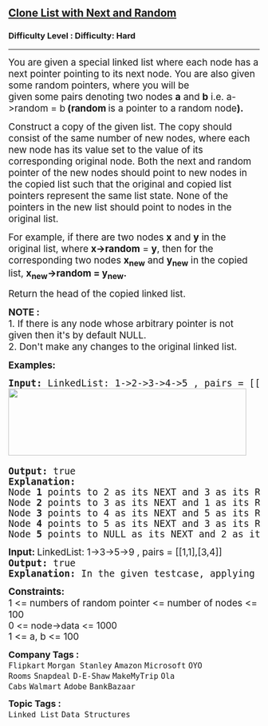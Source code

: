 <h2><a href="https://www.geeksforgeeks.org/problems/clone-a-linked-list-with-next-and-random-pointer/1">Clone List with Next and Random</a></h2><h3>Difficulty Level : Difficulty: Hard</h3><hr><div class="problems_problem_content__Xm_eO"><p><span style="font-size: 14pt;">You are given a special linked list where each node has a next pointer pointing to its next node. You are also given some random pointers, where you will be given<strong>&nbsp;</strong>some&nbsp;pairs denoting two nodes&nbsp;<strong>a</strong>&nbsp;and&nbsp;<strong>b</strong> i.e. a-&gt;random = b<strong>&nbsp;</strong><strong>(</strong><strong>random</strong><strong>&nbsp;</strong>is a pointer to a random node<strong>).</strong></span></p>
<p><span style="font-size: 14pt;">Construct a copy of the given list. The copy should consist of the same number of new nodes, where each new node has its value set to the value of its corresponding original node. Both the next and random pointer of the new nodes should point to new nodes in the copied list such that the original and copied list pointers represent the same list state. None of the pointers in the new list should point to nodes in the original list.</span></p>
<p><span style="font-size: 14pt;">For example, if there are two nodes&nbsp;<strong>x</strong>&nbsp;and&nbsp;<strong>y</strong>&nbsp;in the original list, where&nbsp;<strong>x-&gt;random</strong> = <strong>y</strong>, then for the corresponding two nodes&nbsp;<strong>x<sub>new</sub></strong>&nbsp;and&nbsp;<strong>y<sub>new</sub></strong>&nbsp;in the copied list,&nbsp;<strong>x<sub>new</sub>-&gt;</strong><strong>random</strong><strong> = y<sub>new</sub>.</strong></span></p>
<p><span style="font-size: 14pt;">Return the head of the copied linked list.</span></p>
<p><span style="font-size: 14pt;"><strong>NOTE :&nbsp;</strong><br>1. If there is any node whose arbitrary pointer is not given then it's by default NULL.&nbsp;<br>2. Don't make any changes to the original linked list.</span></p>
<p><span style="font-size: 14pt;"><strong>Examples:</strong></span></p>
<pre><span style="font-size: 14pt;"><strong style="font-size: 14pt;">Input: </strong><span style="font-size: 14pt;">LinkedList: 1-&gt;2-&gt;3-&gt;4-&gt;5 , pairs = </span><span style="font-size: 18.6667px;">[[1,3],[2,1],[3,5],[4,3],[5,2]]</span><span style="font-size: 14pt;"><br><img src="https://media.geeksforgeeks.org/img-practice/prod/addEditProblem/700186/Web/Other/blobid2_1735042710.jpg" width="477" height="134"><br> <br></span><strong style="font-size: 14pt;">Output: </strong><span style="font-size: 14pt;">true</span><strong style="font-size: 14pt;">
Explanation: </strong>
<span style="font-size: 18.6667px;">Node <strong>1</strong> points to 2 as its NEXT and 3 as its RANDOM.
Node <strong>2</strong> points to 3 as its NEXT and 1 as its RANDOM.
Node <strong>3</strong> points to 4 as its NEXT and 5 as its RANDOM.
Node <strong>4</strong> points to 5 as its NEXT and 3 as its RANDOM.
Node <strong>5</strong> points to NULL as its NEXT and 2 as its RANDOM.</span></span></pre>
<pre><strong style="font-size: 14pt; font-family: -apple-system, BlinkMacSystemFont, 'Segoe UI', Roboto, Oxygen, Ubuntu, Cantarell, 'Open Sans', 'Helvetica Neue', sans-serif;">Input: </strong><span style="font-family: -apple-system, BlinkMacSystemFont, Segoe UI, Roboto, Oxygen, Ubuntu, Cantarell, Open Sans, Helvetica Neue, sans-serif;"><span style="font-size: 14pt;">LinkedList: 1-&gt;3-&gt;5-&gt;9 , pairs = </span><span style="font-size: 18.6667px;">[[1,1],[3,4]]</span><span style="font-size: 14pt;"><br></span></span><span style="font-size: 14pt;"><strong>Output: </strong>true<strong>
Explanation: </strong>In the given testcase, applying the method as stated in the above example, the output will be true.
</span></pre>
<p><span style="font-size: 14pt;"><strong>Constraints:</strong><br>1 &lt;=&nbsp;numbers of random pointer &lt;=&nbsp;number of nodes &lt;= 100<br><span style="font-size: 18px;">0 &lt;= node-&gt;data &lt;= 1000</span><br></span><span style="font-size: 14pt;">1 &lt;= a, b &lt;= 100</span></p></div><p><span style=font-size:18px><strong>Company Tags : </strong><br><code>Flipkart</code>&nbsp;<code>Morgan Stanley</code>&nbsp;<code>Amazon</code>&nbsp;<code>Microsoft</code>&nbsp;<code>OYO Rooms</code>&nbsp;<code>Snapdeal</code>&nbsp;<code>D-E-Shaw</code>&nbsp;<code>MakeMyTrip</code>&nbsp;<code>Ola Cabs</code>&nbsp;<code>Walmart</code>&nbsp;<code>Adobe</code>&nbsp;<code>BankBazaar</code>&nbsp;<br><p><span style=font-size:18px><strong>Topic Tags : </strong><br><code>Linked List</code>&nbsp;<code>Data Structures</code>&nbsp;